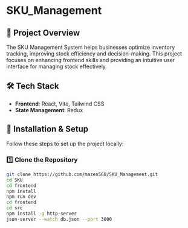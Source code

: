# SKU_Management

## 📌 Project Overview  
The SKU Management System helps businesses optimize inventory tracking, improving stock efficiency and decision-making. This project focuses on enhancing frontend skills and providing an intuitive user interface for managing stock effectively.

## 🛠️ Tech Stack  
- **Frontend**: React, Vite, Tailwind CSS  
- **State Management**: Redux  

## 🔧 Installation & Setup  
Follow these steps to set up the project locally:  

### 1️⃣ Clone the Repository  
```bash
git clone https://github.com/mazen568/SKU_Management.git
cd SKU
cd frontend
npm install
npm run dev
cd frontend
cd src
npm install -g http-server
json-server --watch db.json --port 3000


